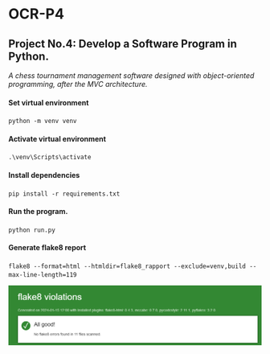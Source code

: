 # OCR-P4

## Project No.4: Develop a Software Program in Python.

*A chess tournament management software designed with object-oriented programming, after the MVC architecture.*

#### Set virtual environment
`python -m venv venv`

#### Activate virtual environment
`.\venv\Scripts\activate`

#### Install dependencies
`pip install -r requirements.txt`

#### Run the program.
`python run.py`

#### Generate flake8 report
`flake8 --format=html --htmldir=flake8_rapport --exclude=venv,build --max-line-length=119`

![flake8 violations report](/flake8_rapport/flake8_violations.png)
